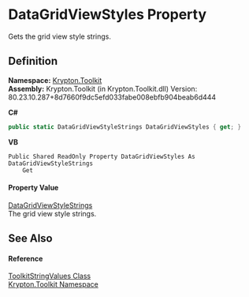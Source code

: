 # DataGridViewStyles Property


Gets the grid view style strings.



## Definition
**Namespace:** <a href="79d2eac2-21f4-54ff-7552-b20c33c30600.md">Krypton.Toolkit</a>  
**Assembly:** Krypton.Toolkit (in Krypton.Toolkit.dll) Version: 80.23.10.287+8d7660f9dc5efd033fabe008ebfb904beab6d444

**C#**
``` C#
public static DataGridViewStyleStrings DataGridViewStyles { get; }
```
**VB**
``` VB
Public Shared ReadOnly Property DataGridViewStyles As DataGridViewStyleStrings
	Get
```



#### Property Value
<a href="96904b0c-bd86-baa5-a14b-faeecec829c4.md">DataGridViewStyleStrings</a>  
The grid view style strings.

## See Also


#### Reference
<a href="17eaa1c0-4744-e2c6-9ebe-b78766940617.md">ToolkitStringValues Class</a>  
<a href="79d2eac2-21f4-54ff-7552-b20c33c30600.md">Krypton.Toolkit Namespace</a>  
